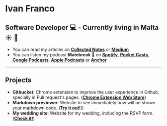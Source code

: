 # Ivan Franco
Software Developer :computer: - Currently living in Malta :sunny: :palm_tree:
---
- You can read my articles on [**Collected Notes**](https://collectednotes.com/ivanfranco502) or [**Medium**](https://medium.com/@ivanfranco502)
- You can listen my podcast **Matebreak** 🧉 on [**Spotify**](https://open.spotify.com/show/5TyYJTn4o9VLy2JLadajY7?si=K-PE0-08Rwa13ro2TY6Rnw), [**Pocket Casts**](https://pca.st/iOhdEn), [**Google Podcasts**](https://podcasts.google.com/feed/aHR0cHM6Ly9hbmNob3IuZm0vcy9kNzllMWVjL3BvZGNhc3QvcnNz), [**Apple Podcasts**](https://podcasts.apple.com/us/podcast/feed/id1476878646) or [**Anchor**](https://anchor.fm/matebreak)
---
## Projects
- **Gitbucket**: Chrome extension to improve the user experience in Github, specially in Pull request's pages. ([**Chrome Extension Web Store**](https://chrome.google.com/webstore/detail/gitbucket/hecoijmopmoooilppeabikeehbemdoai))
- **Markdown previewer**: Website to see immediately how will be shown your markdown code. ([**Try it out!**](https://ivanfranco502.github.io/markdownpreviewer/)])
- **My wedding site**: Website for my wedding, including the RSVP form. ([**Check it!**](https://ivanfranco502.github.io/wedding/index.html))
